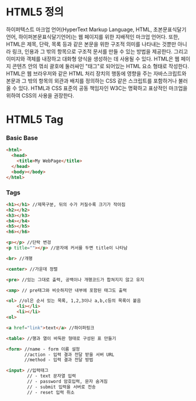 # HTML5 정의

하이퍼텍스트 마크업 언어(HyperText Markup Language, HTML, 초본문표식달기언어, 하이퍼본문표식달기언어)는 웹 페이지를 위한 지배적인 마크업 언어다. 또한, HTML은 제목, 단락, 목록 등과 같은 본문을 위한 구조적 의미를 나타내는 것뿐만 아니라 링크, 인용과 그 밖의 항목으로 구조적 문서를 만들 수 있는 방법을 제공한다. 그리고 이미지와 객체를 내장하고 대화형 양식을 생성하는 데 사용될 수 있다. HTML은 웹 페이지 콘텐츠 안의 꺾쇠 괄호에 둘러싸인 "태그"로 되어있는 HTML 요소 형태로 작성한다. HTML은 웹 브라우저와 같은 HTML 처리 장치의 행동에 영향을 주는 자바스크립트와 본문과 그 밖의 항목의 외관과 배치를 정의하는 CSS 같은 스크립트를 포함하거나 불러올 수 있다. HTML과 CSS 표준의 공동 책임자인 W3C는 명확하고 표상적인 마크업을 위하여 CSS의 사용을 권장한다.

# HTML5 Tag

### Basic Base

```html
<html>
  <head>
    <title>My WebPage</title>
  </head>
  <body></body>
</html>
```

### Tags

```html
<h1></h1> //제목구분, 뒤의 수가 커질수록 크기가 작아짐
<h2></h2>
<h3></h3>
<h4></h4>
<h5></h5>
<h6></h6>

<p></p> //단락 변겅
<p title=""></p> //문자에 커서를 두면 title이 나타남

<br> //개행

<center> //가운데 정렬

<pre> //있는 그대로 출력, 공백이나 개행코드가 합쳐지지 않고 유지

<xmp> // pre태그와 비슷하지만 내부에 포함된 태그도 출력

<ol> //ol은 순서 있는 목록, 1,2,3이나 a,b,c등의 목록이 붙음
    <li></li>
    <li></li>
<ol>

<a href="link">text</a> //하이퍼링크

<table> //행과 열이 바둑판 형태로 구성된 표 만들기

<form> //name - form 이름 설정
       //action - 입력 결과 전달 받을 서버 URL
       //method - 입력 결과 전달 방법

<input> //입력태그
        // - text 문자열 입력
        // - password 암호입력, 문자 숨겨짐
        // - submit 입력을 서버로 전송
        // - reset 입력 취소
```
